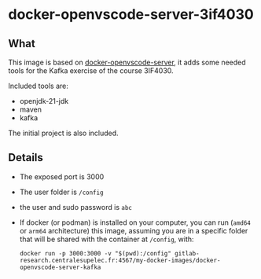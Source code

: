 # docker-openvscode-server-3if4030

## What

This image is based on [docker-openvscode-server](https://gitlab-research.centralesupelec.fr/my-docker-images/docker-openvscode-server),
it adds some needed tools for the Kafka exercise of the course 3IF4030.

Included tools are:
- openjdk-21-jdk
- maven
- kafka

The initial project is also included.

## Details

- The exposed port is 3000
- The user folder is `/config`
- the user and sudo password is `abc`
- If docker (or podman) is installed on your computer, you can run (`amd64` or `arm64` architecture) this 
  image, assuming you are in a specific folder that will be shared with the container at 
  `/config`, with:
  
  `docker run -p 3000:3000 -v "$(pwd):/config"
    gitlab-research.centralesupelec.fr:4567/my-docker-images/docker-openvscode-server-kafka`

